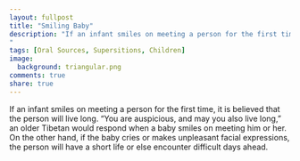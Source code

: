 ```yaml
---
layout: fullpost
title: "Smiling Baby"
description: "If an infant smiles on meeting a person for the first time, it is believed that the person will live long. “You are auspicious, and may you also live long,” an older Tibetan would respond when a baby smiles on meeting him or her. On the other hand, if the baby cries or makes unpleasant facial expressions, the person will have a short life or else encounter difficult days ahead.
"
tags: [Oral Sources, Supersitions, Children]
image:
  background: triangular.png
comments: true
share: true
---
```

If an infant smiles on meeting a person for the first time, it is believed that the person will live long. “You are auspicious, and may you also live long,” an older Tibetan would respond when a baby smiles on meeting him or her. On the other hand, if the baby cries or makes unpleasant facial expressions, the person will have a short life or else encounter difficult days ahead.
